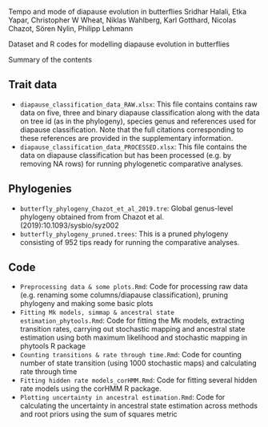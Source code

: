 Tempo and mode of diapause evolution in butterflies
Sridhar Halali, Etka Yapar, Christopher W Wheat, Niklas Wahlberg, Karl Gotthard, Nicolas Chazot, Sören Nylin, Philipp Lehmann


Dataset and R codes for modelling diapause evolution in butterflies

Summary of the contents

## Trait data
- `diapause_classification_data_RAW.xlsx`: This file contains contains raw data on five, three and binary diapause classification along with the data on tree id (as in the phylogeny), species genus and references used for diapause classification. Note that the full citations corresponding to these references are provided in the supplementary information.
- `diapause_classification_data_PROCESSED.xlsx`: This file contains the data on diapause classification but has been processed (e.g. by removing NA rows) for running phylogenetic comparative analyses. 


## Phylogenies
- `butterfly_phylogeny_Chazot_et_al_2019.tre`: Global genus-level phylogeny obtained from from Chazot et al. (2019):10.1093/sysbio/syz002 
- `butterfly_phylogeny_pruned.trees`: This is a pruned phylogeny consisting of 952 tips ready for running the comparative analyses. 

## Code
- `Preprocessing data & some plots.Rmd`: Code for processing raw data (e.g. renaming some columns/diapause classification), pruning phylogeny and making some basic plots 
- `Fitting Mk models, simmap & ancestral state estimation_phytools.Rmd`: Code for fitting the Mk models, extracting transition rates, carrying out stochastic mapping and ancestral state estimation using both maximum likelihood and stochastic mapping in phytools R package
- `Counting transitions & rate through time.Rmd`: Code for counting number of state transition (using 1000 stochastic maps) and calculating rate through time 
- `Fitting hidden rate models_corHMM.Rmd`: Code for fitting several hidden rate models using the corHMM R package. 
- `Plotting uncertainty in ancestral estimation.Rmd`: Code for calculating the uncertainty in ancestral state estimation across methods and root priors  using the sum of squares metric


